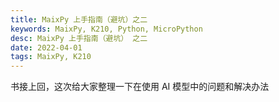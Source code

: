 ```yaml
---
title: MaixPy 上手指南（避坑）之二
keywords: MaixPy, K210, Python, MicroPython
desc: MaixPy 上手指南（避坑） 之二
date: 2022-04-01
tags: MaixPy, K210
---
```


书接上回，这次给大家整理一下在使用 AI 模型中的问题和解决办法

<!-- more -->

